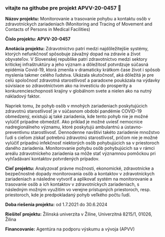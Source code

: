 ### vitajte na githube pre projekt APVV-20-0457 👋

**Názov projektu:** Monitorovanie a trasovanie pohybu a kontaktu osôb v zdravotníckych zariadeniach
(Monitoring and Tracing of Movement and Contacts of Persons in Medical Facilities)

**Číslo projektu: APVV-20-0457**

**Anotácia projektu:** Zdravotníctvo patrí medzi najdôležitejšie systémy, ktorých nefunkčnosť spôsobuje závažný dopad na zdravie a život obyvateľov. V Slovenskej republike patrí zdravotníctvo medzi sektory kritickej infraštruktúry a jeho význam a dôležitosť potvrdzuje súčasná epidémia Covid-19, ktorá zmenila v dramaticky krátkom čase život i spôsob myslenia takmer celého ľudstva. Ukázala skutočnosť, aká dôležitá je pre celú spoločnosť zdravotná starostlivosť a paradoxne poukázala na výdavky súvisiace so zdravotníctvom ako na investíciu do prosperity a konkurencieschopnosti krajiny v globálnom svete a nielen ako na nutný nákladový faktor.

Napriek tomu, že pohyb osôb v mnohých zariadeniach poskytujúcich zdravotnú starostlivosť je v súčasnom období pandémie COVID-19 obmedzený, existujú aj také zariadenia, kde tento pohyb nie je možné vylúčiť prípadne obmedziť. Ako príklad je možné uviesť nemocnice nadregionálneho významu, ktoré poskytujú ambulantnú a ústavno-preventívnu starostlivosť. Dennodenne navštívi takéto zariadenie množstvo ľudí s cieľom získať potrebnú zdravotnú starostlivosť, pričom nie je možné vylúčiť prípadnú infekčnosť niektorých osôb pohybujúcich sa v priestoroch daného zariadenia. Monitorovanie pohybu osôb pohybujúcich sa v rámci areálu zdravotníckeho zariadenia sa môže stať významnou pomôckou pri vyhľadávaní kontaktov potvrdených prípadov.

**Cieľ projektu:** Analyzovať právne možnosti, ekonomické, zdravotnícke a bezpečnostné dopady monitorovania osôb a kontaktov v zdravotníckych zariadeniach a následne vytvoriť a aplikovať systém na monitorovanie a
trasovanie osôb a ich kontaktov v zdravotníckych zariadeniach, s následným možným využitím vo verejne prístupných priestoroch, resp. priestoroch, kde je predpokladaný pohyb veľkého počtu ľudí.

**Doba riešenia projektu:** od 1.7.2021 do 30.6.2024

**Riešiteľ projektu:** Žilinská univerzita v Žiline, Univerzitná 8215/1, 01026, Žilina

**Financovanie:** Agentúra na podporu výskumu a vývoja (APVV)
